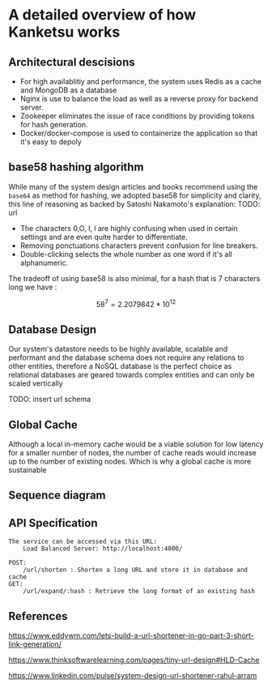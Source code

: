 # A detailed overview of how Kanketsu works

## Architectural descisions

- For high availablitiy and performance, the system uses Redis as a cache and MongoDB as a database
- Nginx is use to balance the load as well as a reverse proxy for backend server.
- Zookeeper eliminates the issue of race conditions by providing tokens for hash generation.
- Docker/docker-compose is used to containerize the application so that it's easy to depoly 

## base58 hashing algorithm 

While many of the system design articles and books recommend using the `base64` as method for hashing, we adopted base58 for simplicity and clarity, this line of reasoning as backed by Satoshi Nakamoto's explanation: TODO: url

- The characters 0,O, I, l are highly confusing when used in certain settings and are even quite harder to differentiate.
- Removing ponctuations characters prevent confusion for line breakers.
- Double-clicking selects the whole number as one word if it's all alphanumeric.

The tradeoff of using base58 is also minimal, for a hash that is 7 characters long we have :

$$ 58^7 = 2.2079842 * 10^{12} $$

## Database Design

Our system's datastore needs to be highly available, scalable and performant and the database schema does not require
any relations to other entities, therefore a NoSQL database is the perfect choice as relational databases are geared towards complex entities and can only be scaled vertically 

TODO: insert url schema 


## Global Cache 

Although a local in-memory cache would be a viable solution for low latency for a smaller number of nodes, the number of cache reads would increase up to the number of existing nodes. Which is why a global cache is more sustainable

## Sequence diagram


## API Specification 

```
The service can be accessed via this URL:
    Load Balanced Server: http://localhost:4000/

POST:
    /url/shorten : Shorten a long URL and store it in database and cache
GET:
    /url/expand/:hash : Retrieve the long format of an existing hash
```

## References

https://www.eddywm.com/lets-build-a-url-shortener-in-go-part-3-short-link-generation/

https://www.thinksoftwarelearning.com/pages/tiny-url-design#HLD-Cache

https://www.linkedin.com/pulse/system-design-url-shortener-rahul-arram